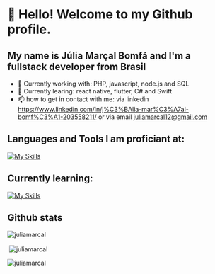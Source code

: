 # 👋 Hello! Welcome to my Github profile.
## My name is Júlia Marçal Bomfá and I'm a fullstack developer from Brasil

- 🔭 Currently working with: PHP, javascript, node.js and SQL
- 🌱 Currently learing: react native, flutter, C# and Swift
- 📫 how to get in contact with me: via linkedin https://www.linkedin.com/in/j%C3%BAlia-mar%C3%A7al-bomf%C3%A1-203558211/ or via email juliamarcal12@gmail.com

## Languages and Tools I am proficiant at:

[![My Skills](https://skills.thijs.gg/icons?i=js,html,css,git,java,mysql,nodejs,php,c)](https://skills.thijs.gg)


## Currently learning:

[![My Skills](https://skills.thijs.gg/icons?i=dart,py,react,swift,cpp,cs)](https://skills.thijs.gg)



## Github stats
<p><img align="center" src="https://github-readme-streak-stats.herokuapp.com/?user=juliamarcal&" alt="juliamarcal" /></p>
<p>&nbsp;<img align="center" src="https://github-readme-stats.vercel.app/api?username=juliamarcal&show_icons=true&locale=en" alt="juliamarcal" /></p>
<p><img align="left" src="https://github-readme-stats.vercel.app/api/top-langs?username=juliamarcal&show_icons=true&locale=en&layout=compact" alt="juliamarcal" /></p>


